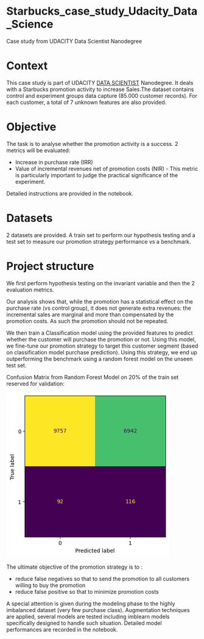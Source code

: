 # Starbucks_case_study_Udacity_Data_Science
Case study from UDACITY Data Scientist Nanodegree

# Context

This case study is part of UDACITY [DATA SCIENTIST]() Nanodegree. It deals with a Starbucks promotion activity to increase Sales.The dataset contains control and experiment groups data capture (85.000 customer records). For each customer, a total of 7 unknown features are also provided.

# Objective

The task is to analyse whether the promotion activity is a success. 2 metrics will be evaluated:
- Increase in purchase rate (IRR)
- Value of incremental revenues net of promotion costs (NIR) - This metric is particularly important to judge the practical significance of the experiment.

Detailed instructions are provided in the notebook.

# Datasets

2 datasets are provided. A train set to perform our hypothesis testing and a test set to measure our promotion strategy performance vs a benchmark.

# Project structure

We first perform hypothesis testing on the invariant variable and then the 2 evaluation metrics.

Our analysis shows that, while the promotion has a statistical effect on the purchase rate (vs control group), it does not generate extra revenues: the incremental sales are marginal and more than compensated by the promotion costs. As such the promotion should not be repeated.

We then train a Classification model using the provided features to predict whether the customer will purchase the promotion or not. Using this model, we fine-tune our promotion strategy to target this customer segment (based on classification model purchase prediction). Using this strategy, we end up outperforming the benchmark using a random forest model on the unseen test set.

Confusion Matrix from Random Forest Model on 20% of the train set reserved for validation:

![](assets/confusionmatrix.png)

The ultimate objective of the promotion strategy is to :
- reduce false negatives so that to send the promotion to all customers willing to buy the promotion
- reduce false positive so that to minimize promotion costs


A special attention is given during the modeling phase to the highly imbalanced dataset (very few purchase class). Augmentation techniques are applied, several models are tested including imblearn models specifically designed to handle such situation. Detailed model performances are recorded in the notebook.

